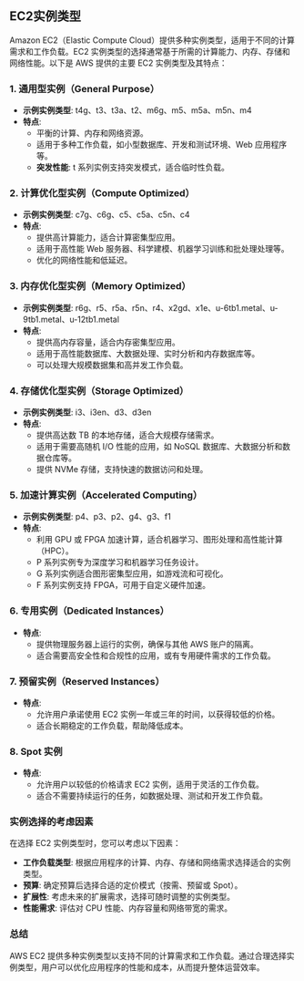 ## EC2实例类型

Amazon EC2（Elastic Compute Cloud）提供多种实例类型，适用于不同的计算需求和工作负载。EC2 实例类型的选择通常基于所需的计算能力、内存、存储和网络性能。以下是 AWS 提供的主要 EC2 实例类型及其特点：

### 1. **通用型实例（General Purpose）**
   - **示例实例类型**: t4g、t3、t3a、t2、m6g、m5、m5a、m5n、m4
   - **特点**:
     - 平衡的计算、内存和网络资源。
     - 适用于多种工作负载，如小型数据库、开发和测试环境、Web 应用程序等。
     - **突发性能**: t 系列实例支持突发模式，适合临时性负载。

### 2. **计算优化型实例（Compute Optimized）**
   - **示例实例类型**: c7g、c6g、c5、c5a、c5n、c4
   - **特点**:
     - 提供高计算能力，适合计算密集型应用。
     - 适用于高性能 Web 服务器、科学建模、机器学习训练和批处理处理等。
     - 优化的网络性能和低延迟。

### 3. **内存优化型实例（Memory Optimized）**
   - **示例实例类型**: r6g、r5、r5a、r5n、r4、x2gd、x1e、u-6tb1.metal、u-9tb1.metal、u-12tb1.metal
   - **特点**:
     - 提供高内存容量，适合内存密集型应用。
     - 适用于高性能数据库、大数据处理、实时分析和内存数据库等。
     - 可以处理大规模数据集和高并发工作负载。

### 4. **存储优化型实例（Storage Optimized）**
   - **示例实例类型**: i3、i3en、d3、d3en
   - **特点**:
     - 提供高达数 TB 的本地存储，适合大规模存储需求。
     - 适用于需要高随机 I/O 性能的应用，如 NoSQL 数据库、大数据分析和数据仓库等。
     - 提供 NVMe 存储，支持快速的数据访问和处理。

### 5. **加速计算实例（Accelerated Computing）**
   - **示例实例类型**: p4、p3、p2、g4、g3、f1
   - **特点**:
     - 利用 GPU 或 FPGA 加速计算，适合机器学习、图形处理和高性能计算（HPC）。
     - P 系列实例专为深度学习和机器学习任务设计。
     - G 系列实例适合图形密集型应用，如游戏流和可视化。
     - F 系列实例支持 FPGA，可用于自定义硬件加速。

### 6. **专用实例（Dedicated Instances）**
   - **特点**:
     - 提供物理服务器上运行的实例，确保与其他 AWS 账户的隔离。
     - 适合需要高安全性和合规性的应用，或有专用硬件需求的工作负载。

### 7. **预留实例（Reserved Instances）**
   - **特点**:
     - 允许用户承诺使用 EC2 实例一年或三年的时间，以获得较低的价格。
     - 适合长期稳定的工作负载，帮助降低成本。

### 8. **Spot 实例**
   - **特点**:
     - 允许用户以较低的价格请求 EC2 实例，适用于灵活的工作负载。
     - 适合不需要持续运行的任务，如数据处理、测试和开发工作负载。

### 实例选择的考虑因素
在选择 EC2 实例类型时，您可以考虑以下因素：
- **工作负载类型**: 根据应用程序的计算、内存、存储和网络需求选择适合的实例类型。
- **预算**: 确定预算后选择合适的定价模式（按需、预留或 Spot）。
- **扩展性**: 考虑未来的扩展需求，选择可随时调整的实例类型。
- **性能需求**: 评估对 CPU 性能、内存容量和网络带宽的需求。

### 总结
AWS EC2 提供多种实例类型以支持不同的计算需求和工作负载。通过合理选择实例类型，用户可以优化应用程序的性能和成本，从而提升整体运营效率。